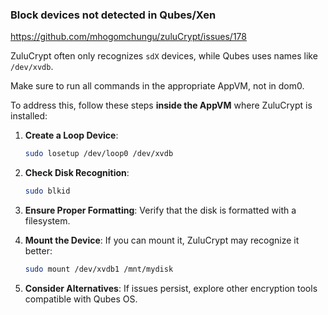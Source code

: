 ### Block devices not detected in Qubes/Xen

https://github.com/mhogomchungu/zuluCrypt/issues/178

ZuluCrypt often only recognizes `sdX` devices, while Qubes uses names like `/dev/xvdb`.

Make sure to run all commands in the appropriate AppVM, not in dom0.

To address this, follow these steps **inside the AppVM** where ZuluCrypt is installed:

1. **Create a Loop Device**:
   ```bash
   sudo losetup /dev/loop0 /dev/xvdb
   ```

2. **Check Disk Recognition**:
   ```bash
   sudo blkid
   ```

3. **Ensure Proper Formatting**: Verify that the disk is formatted with a filesystem.

4. **Mount the Device**: If you can mount it, ZuluCrypt may recognize it better:
   ```bash
   sudo mount /dev/xvdb1 /mnt/mydisk
   ```

5. **Consider Alternatives**: If issues persist, explore other encryption tools compatible with Qubes OS.

